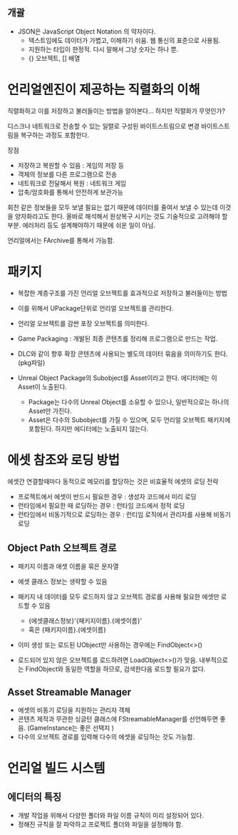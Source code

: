 ## 개괄 
- JSON은 JavaScript Object Notation 의 약자이다. 
    - 텍스트임에도 데이터가 가볍고, 이해하기 쉬움. 웹 통신의 표준으로 사용됨. 
    - 지원하는 타입이 한정적. 다시 말해서 그냥 숫자는 하나 뿐. 
    - {} 오브젝트, [] 배열

# 언리얼엔진이 제공하는 직렬화의 이해
직렬화하고 이를 저장하고 불러들이는 방법을 알아본다... 하지만 직렬화가 무엇인가? 

디스크나 네트워크로 전송할 수 있는 일렬로 구성된 바이트스트림으로 변경 
바이트스트림을 복구하는 과정도 포함한다. 

장점 
- 저장하고 복원할 수 있음 : 게임의 저장 등 
- 객체의 정보를 다른 프로그램으로 전송 
- 네트워크로 전달해서 복원 : 네트워크 게임 
- 압축/암호화를 통해서 안전하게 보관가능

회전 같은 정보들을 모두 보낼 필요는 없기 때문에 데이터를 줄여서 보낼 수 있는데 이것을 양자화라고도 한다. 
올바로 해석해서 원상복구 시키는 것도 기술적으로 고려해야 할 부분. 
에러처리 등도 설계해야하기 때문에 쉬운 일이 아님. 

언리얼에서는 FArchive를 통해서 가능함.

# 패키지 
- 복잡한 계층구조를 가진 언리얼 오브젝트를 효과적으로 저장하고 불러들이는 방법 
- 이를 위해서 UPackage단위로 언리얼 오브젝트를 관리한다. 
- 언리얼 오브젝트를 감싼 포장 오브젝트를 의미한다. 

- Game Packaging : 개발된 최종 콘텐츠를 정리해 프로그램으로 만드는 작업. 
- DLC와 같이 향후 확장 콘텐츠에 사용되는 별도의 데이터 묶음을 의미하기도 한다. (pkg파일)

- Unreal Object Package의 Subobject를 Asset이라고 한다. 에디터에는 이 Asset이 노출된다. 
    - Package는 다수의 Unreal Object를 소유할 수 있으나, 일반적으로는 하나의 Asset만 가진다. 
    - Asset은 다수의 Subobject를 가질 수 있으며, 모두 언리얼 오브젝트 패키지에 포함된다. 하지만 에디터에는 노출되지 않는다. 


# 에셋 참조와 로딩 방법
에셋간 연결할때마다 동적으로 메모리를 할당하는 것은 비효율적 
에셋의 로딩 전략 
- 프로젝트에서 에셋이 반드시 필요한 경우 : 생성자 코드에서 미리 로딩 
- 런타임에서 필요한 때 로딩하는 경우 : 런타임 코드에서 정적 로딩 
- 런타임에서 비동기적으로 로딩하는 경우 : 런티임 로직에서 관리자를 사용해 비동기 로딩 

## Object Path 오브젝트 경로 
- 패키지 이름과 애셋 이름을 묶은 문자열 
- 에셋 클래스 정보는 생략할 수 있음
- 패키지 내 데이터를 모두 로드하지 않고 오브젝트 경로를 사용해 필요한 에셋만 로드할 수 있음 
    - {에셋클래스정보}'{패키지이름}.{에셋이름}' 
    - 혹은 {패키지이름}.{에셋이름}

- 이미 생성 또는 로드된 UObject만 사용하는 경우에는 FindObject<>()
- 로드되어 있지 않은 오브젝트를 로드하려면 LoadObject<>()가 맞음. 내부적으로는 FindObject와 동일한 역할을 하므로, 검색한다음 로드할 필요가 없다. 

## Asset Streamable Manager 
- 에셋의 비동기 로딩을 지원하는 관리자 객체 
- 콘텐츠 제작과 무관한 싱글턴 클래스에 FStreamableManager를 선언해두면 좋음. (GameInstance는 좋은 선택지 )
- 다수의 오브젝트 경로를 입력해 다수의 에셋을 로딩하는 것도 가능함. 

# 언리얼 빌드 시스템 
## 에디터의 특징 
- 개발 작업을 위해서 다양한 폴더와 파일 이름 규칙이 미리 설정되어 있다. 
- 정해진 규칙을 잘 파악하고 프로젝트 폴더와 파일을 설정해야 함. 

 